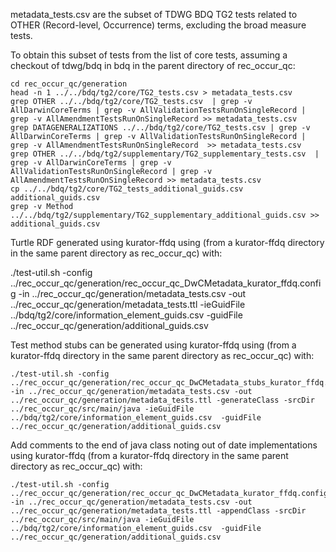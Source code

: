 metadata_tests.csv are the subset of TDWG BDQ TG2 tests related to OTHER (Record-level, Occurrence) terms, excluding the broad measure tests.

To obtain this subset of tests from the list of core tests, assuming a checkout of tdwg/bdq in bdq in the parent directory of rec_occur_qc: 

    cd rec_occur_qc/generation
    head -n 1 ../../bdq/tg2/core/TG2_tests.csv > metadata_tests.csv
    grep OTHER ../../bdq/tg2/core/TG2_tests.csv  | grep -v AllDarwinCoreTerms | grep -v AllValidationTestsRunOnSingleRecord | grep -v AllAmendmentTestsRunOnSingleRecord >> metadata_tests.csv
    grep DATAGENERALIZATIONS ../../bdq/tg2/core/TG2_tests.csv | grep -v AllDarwinCoreTerms | grep -v AllValidationTestsRunOnSingleRecord | grep -v AllAmendmentTestsRunOnSingleRecord  >> metadata_tests.csv
    grep OTHER ../../bdq/tg2/supplementary/TG2_supplementary_tests.csv  | grep -v AllDarwinCoreTerms | grep -v AllValidationTestsRunOnSingleRecord | grep -v AllAmendmentTestsRunOnSingleRecord >> metadata_tests.csv
    cp ../../bdq/tg2/core/TG2_tests_additional_guids.csv additional_guids.csv
    grep -v Method ../../bdq/tg2/supplementary/TG2_supplementary_additional_guids.csv >> additional_guids.csv

Turtle RDF generated using kurator-ffdq using (from a kurator-ffdq directory in the same parent directory as rec_occur_qc) with:

   ./test-util.sh -config ../rec_occur_qc/generation/rec_occur_qc_DwCMetadata_kurator_ffdq.config -in ../rec_occur_qc/generation/metadata_tests.csv -out ../rec_occur_qc/generation/metadata_tests.ttl -ieGuidFile ../bdq/tg2/core/information_element_guids.csv  -guidFile ../rec_occur_qc/generation/additional_guids.csv

Test method stubs can be generated using kurator-ffdq using (from a kurator-ffdq directory in the same parent directory as rec_occur_qc) with:

    ./test-util.sh -config ../rec_occur_qc/generation/rec_occur_qc_DwCMetadata_stubs_kurator_ffdq.config -in ../rec_occur_qc/generation/metadata_tests.csv -out ../rec_occur_qc/generation/metadata_tests.ttl -generateClass -srcDir ../rec_occur_qc/src/main/java -ieGuidFile ../bdq/tg2/core/information_element_guids.csv  -guidFile ../rec_occur_qc/generation/additional_guids.csv

Add comments to the end of java class noting out of date implementations using kurator-ffdq (from a kurator-ffdq directory in the same parent directory as rec_occur_qc) with: 

    ./test-util.sh -config ../rec_occur_qc/generation/rec_occur_qc_DwCMetadata_kurator_ffdq.config -in ../rec_occur_qc/generation/metadata_tests.csv -out ../rec_occur_qc/generation/metadata_tests.ttl -appendClass -srcDir ../rec_occur_qc/src/main/java -ieGuidFile ../bdq/tg2/core/information_element_guids.csv  -guidFile ../rec_occur_qc/generation/additional_guids.csv
